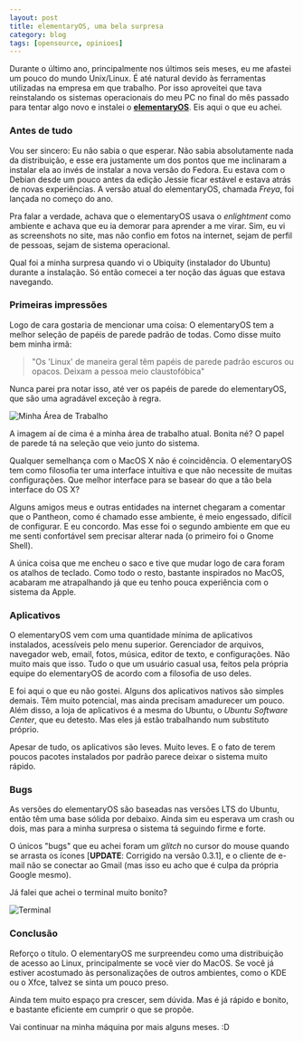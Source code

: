 ```yaml
---
layout: post
title: elementaryOS, uma bela surpresa
category: blog 
tags: [opensource, opinioes]
---
```


Durante o último ano, principalmente nos últimos seis meses, eu me afastei um pouco do mundo Unix/Linux. 
É até natural devido às ferramentas utilizadas na empresa em que trabalho.
Por isso aproveitei que tava reinstalando os sistemas operacionais do meu PC no final do mês passado para tentar algo novo e instalei o [**elementaryOS**](http://elementary.io). 
Eis aqui o que eu achei.

### Antes de tudo

Vou ser sincero: Eu não sabia o que esperar. 
Não sabia absolutamente nada da distribuição, e esse era justamente um dos pontos que me inclinaram a instalar ela ao invés de instalar a nova versão do Fedora.
Eu estava com o Debian desde um pouco antes da edição Jessie ficar estável e estava atrás de novas experiências.
A versão atual do elementaryOS, chamada *Freya*, foi lançada no começo do ano.

Pra falar a verdade, achava que o elementaryOS usava o *enlightment* como ambiente e achava que eu ia demorar para aprender a me virar.
Sim, eu vi as screenshots no site, mas não confio em fotos na internet, sejam de perfil de pessoas, sejam de sistema operacional.

Qual foi a minha surpresa quando vi o Ubiquity (instalador do Ubuntu) durante a instalação.
Só então comecei a ter noção das águas que estava navegando.

### Primeiras impressões

Logo de cara gostaria de mencionar uma coisa: O elementaryOS tem a melhor seleção de papéis de parede padrão de todas.
Como disse muito bem minha irmã: 

> "Os 'Linux' de maneira geral têm papéis de parede padrão escuros ou opacos. 
> Deixam a pessoa meio claustofóbica"

Nunca parei pra notar isso, até ver os papéis de parede do elementaryOS, que são uma agradável exceção à regra.

![Minha Área de Trabalho](images/ssDesktop.png)

A imagem aí de cima é a minha área de trabalho atual.
Bonita né?
O papel de parede tá na seleção que veio junto do sistema.

Qualquer semelhança com o MacOS X não é coincidência.
O elementaryOS tem como filosofia ter uma interface intuitiva e que não necessite de muitas configurações.
Que melhor interface para se basear do que a tão bela interface do OS X?

Alguns amigos meus e outras entidades na internet chegaram a comentar que o Pantheon, como é chamado esse ambiente, é meio engessado, difícil de configurar.
E eu concordo.
Mas esse foi o segundo ambiente em que eu me senti confortável sem precisar alterar nada (o primeiro foi o Gnome Shell).

A única coisa que me encheu o saco e tive que mudar logo de cara foram os atalhos de teclado.
Como todo o resto, bastante inspirados no MacOS, acabaram me atrapalhando já que eu tenho pouca experiência com o sistema da Apple. 

### Aplicativos

O elementaryOS vem com uma quantidade mínima de aplicativos instalados, acessíveis pelo menu superior.
Gerenciador de arquivos, navegador web, email, fotos, música, editor de texto, e configurações.
Não muito mais que isso.
Tudo o que um usuário casual usa, feitos pela própria equipe do elementaryOS de acordo com a filosofia de uso deles.

E foi aqui o que eu não gostei.
Alguns dos aplicativos nativos são simples demais.
Têm muito potencial, mas ainda precisam amadurecer um pouco.
Além disso, a loja de aplicativos é a mesma do Ubuntu, o *Ubuntu Software Center*, que eu detesto. 
Mas eles já estão trabalhando num substituto próprio. 

Apesar de tudo, os aplicativos são leves. Muito leves.
E o fato de terem poucos pacotes instalados por padrão parece deixar o sistema muito rápido.

### Bugs

As versões do elementaryOS são baseadas nas versões LTS do Ubuntu, então têm uma base sólida por debaixo.
Ainda sim eu esperava um crash ou dois, mas para a minha surpresa o sistema tá seguindo firme e forte.

O únicos "bugs" que eu achei foram um *glitch* no cursor do mouse quando se arrasta os ícones [**UPDATE**: Corrigido na versão 0.3.1], e o cliente de e-mail não se conectar ao Gmail (mas isso eu acho que é culpa da própria Google mesmo).

Já falei que achei o terminal muito bonito?

![Terminal](images/ssTerminal.png) 

### Conclusão

Reforço o título.
O elementaryOS me surpreendeu como uma distribuição de acesso ao Linux, principalmente se você vier do MacOS.
Se você já estiver acostumado às personalizações de outros ambientes, como o KDE ou o Xfce, talvez se sinta um pouco preso.

Ainda tem muito espaço pra crescer, sem dúvida.
Mas é já rápido e bonito, e bastante eficiente em cumprir o que se propõe.

Vai continuar na minha máquina por mais alguns meses. :D
